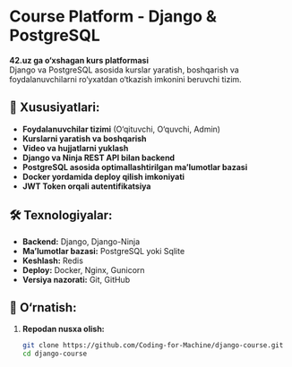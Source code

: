 # Course Platform - Django & PostgreSQL

**42.uz ga o‘xshagan kurs platformasi**  
Django va PostgreSQL asosida kurslar yaratish, boshqarish va foydalanuvchilarni ro‘yxatdan o‘tkazish imkonini beruvchi tizim.

## 📌 Xususiyatlari:
- **Foydalanuvchilar tizimi** (O‘qituvchi, O‘quvchi, Admin)
- **Kurslarni yaratish va boshqarish**
- **Video va hujjatlarni yuklash**
- **Django va Ninja REST API bilan backend**
- **PostgreSQL asosida optimallashtirilgan ma’lumotlar bazasi**
- **Docker yordamida deploy qilish imkoniyati**
- **JWT Token orqali autentifikatsiya**

## 🛠 Texnologiyalar:
- **Backend:** Django, Django-Ninja
- **Ma’lumotlar bazasi:** PostgreSQL yoki Sqlite
- **Keshlash:** Redis
- **Deploy:** Docker, Nginx, Gunicorn
- **Versiya nazorati:** Git, GitHub

## 🔧 O‘rnatish:

1. **Repodan nusxa olish:**
   ```bash
   git clone https://github.com/Coding-for-Machine/django-course.git
   cd django-course
